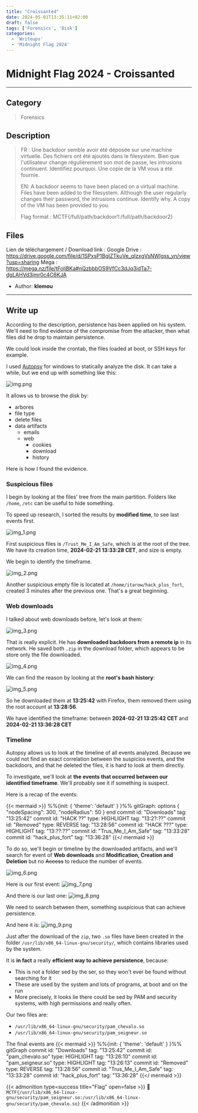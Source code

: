 ```yaml
---
title: "Croissanted"
date: 2024-05-01T13:35:11+02:00
draft: false
tags: ['Forensics', 'Disk']
categories:
  - 'Writeups'
  - 'Midnight Flag 2024'
---
```


# Midnight Flag 2024 - Croissanted
---

## Category

> Forensics

## Description

> FR : Une backdoor semble avoir été déposée sur une machine virtuelle. Des fichiers ont été ajoutés dans le filesystem. Bien que l'utilisateur change régulièrement son mot de passe, les intrusions continuent. Identifiez pourquoi. Une copie de la VM vous a été fournie.
>
> EN: A backdoor seems to have been placed on a virtual machine. Files have been added to the filesystem. Although the user regularly changes their password, the intrusions continue. Identify why. A copy of the VM has been provided to you.
> 
> Flag format : MCTF{/full/path/backdoor1:/full/path/backdoor2}

## Files

Lien de téléchargement / Download link :
Google Drive : https://drive.google.com/file/d/1SPxsP1BgIZTkuVe_qIzxgVsNWIgss_vn/view?usp=sharing
Mega : https://mega.nz/file/tFoljBKa#nQzbbbOS9VfCc3dJq3idTa7-dgLAHVd3jmr0c4C6KJA

- Author: **klemou**
---

## Write up

According to the description, persistence has been applied on his system. We'll need to find evidence of the compromise from the attacker, then what files did he drop to maintain persistence.

We could look inside the crontab, the files loaded at boot, or SSH keys for example.

I used [Autopsy](https://www.autopsy.com/) for windows to statically analyze the disk.
It can take a while, but we end up with something like this:

![img.png](img.png)

It allows us to browse the disk by:
- arbores
- file type
- delete files
- data artifacts
  - emails
  - web
    - cookies
    - download
    - history

Here is how I found the evidence.

### Suspicious files

I begin by looking at the files' tree from the main partition. Folders like ``/home``, `/etc` can be useful to hide something.

To speed up research, I sorted the results by **modified time**, to see last events first.

![img_1.png](img_1.png)

First suspicious files is ``/Trust_Me_I_Am_Safe``, which is at the root of the tree. We have its creation time, **2024-02-21 13:33:28 CET**, and size is empty.

We begin to identify the timeframe.

![img_2.png](img_2.png)

Another suspicious empty file is located at ``/home/itarow/hack_plus_fort``, created 3 minutes after the previous one. That's a great beginning.

### Web downloads

I talked about web downloads before, let's look at them:

![img_3.png](img_3.png)

That is really explicit. He has **downloaded backdoors from a remote ip** in its network. He saved both ``.zip`` in the download folder, which appears to be store only the file downloaded.

![img_4.png](img_4.png)

We can find the reason by looking at the **root's bash history**:

![img_5.png](img_5.png)

So he downloaded them at **13:25:42** with Firefox, them removed them using the root account at **13:28:56**.

We have identified the timeframe: between **2024-02-21 13:25:42 CET** and **2024-02-21 13:36:28 CET**

### Timeline

Autopsy allows us to look at the timeline of all events analyzed. Because we could not find an exact correlation between the suspicios events, and the backdoors, and that he deleted the files, it is hard to look at them directly.

To investigate, we'll look at **the events that occurred between our identified timeframe**. We'll probably see it if something is suspect.

Here is a recap of the events:

{{< mermaid >}}
%%{init: { 'theme': 'default' } }%%
gitGraph:
options
{
    "nodeSpacing": 300,
    "nodeRadius": 50
}
end
    commit id: "Downloads" tag: "13:25:42"
    commit id: "HACK ??" type: HIGHLIGHT tag: "13:2?:??"
    commit id: "Removed" type: REVERSE tag: "13:28:56"
    commit id: "HACK ???" type: HIGHLIGHT tag: "13:??:??"
    commit id: "Trus_Me_I_Am_Safe" tag: "13:33:28"
    commit id: "hack_plus_fort" tag: "13:36:28"
{{</ mermaid >}}


To do so, we'll begin or timeline by the downloaded artifacts, and we'll search for event of **Web downloads** and **Modification, Creation and Deletion** but no ~~Access~~ to reduce the number of events.

![img_6.png](img_6.png)

Here is our first event:
![img_7.png](img_7.png)

And there is our last one:
![img_8.png](img_8.png)

We need to search between them, something suspicious that can achieve persistence.

And here it is:
![img_9.png](img_9.png)

Just after the download of the ``zip``, two `.so` files have been created in the folder `/usr/lib/x86_64-linux-gnu/security/`, which contains libraries used by the system.

It is **in fact** a really **efficient way to achieve persistence**, because:
- This is not a folder sed by the ser, so they won't ever be found without searching for it
- These are used by the system and lots of programs, at boot and on the run
- More precisely, it looks lie there could be sed by PAM and security systems, with high permissions and really often.

Our two files are:
- ``/usr/lib/x86_64-linux-gnu/security/pam_chevalo.so``
- ``/usr/lib/x86_64-linux-gnu/security/pam_seigneur.so``

The final events are
{{< mermaid >}}
%%{init: { 'theme': 'default' } }%%
gitGraph
    commit id: "Downloads" tag: "13:25:42"
    commit id: "pam_chevalo.so" type: HIGHLIGHT tag: "13:26:10"
    commit id: "pam_seigneur.so" type: HIGHLIGHT tag: "13:26:13"
    commit id: "Removed" type: REVERSE tag: "13:28:56"
    commit id: "Trus_Me_I_Am_Safe" tag: "13:33:28"
    commit id: "hack_plus_fort" tag: "13:36:28"
{{</ mermaid >}}

{{< admonition type=success title="Flag" open=false >}}
:triangular_flag_on_post: `MCTF{/usr/lib/x86_64-linux-gnu/security/pam_seigneur.so:/usr/lib/x86_64-linux-gnu/security/pam_chevalo.so}`
{{< /admonition >}}
